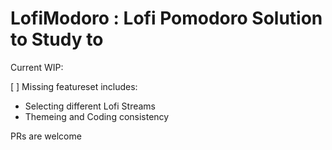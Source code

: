 # LofiModoro : Lofi Pomodoro Solution to Study to

Current WIP:

[  ] Missing featureset includes:
- Selecting different Lofi Streams
- Themeing and Coding consistency

PRs are welcome

